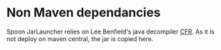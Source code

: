 # Non Maven dependancies

Spoon JarLauncher relies on Lee Benfield's java decompiler [CFR](http://www.benf.org/other/cfr/). As it is not deploy on maven central, the jar is copied here.